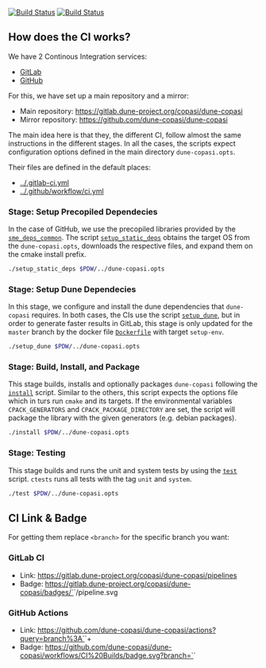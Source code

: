[![Build Status](https://gitlab.dune-project.org/copasi/dune-copasi/badges/master/pipeline.svg)](https://gitlab.dune-project.org/copasi/dune-copasi/pipelines)
[![Build Status](https://github.com/dune-copasi/dune-copasi/workflows/CI%20Builds/badge.svg?branch=master)](https://github.com/dune-copasi/dune-copasi/actions?query=branch%3Amaster+)

## How does the CI works?

We have 2 Continous Integration services:
  - [GitLab](https://docs.gitlab.com/ee/ci/)
  - [GitHub](https://github.com/dune-copasi/dune-copasi/actions)

For this, we have set up a main repository and a mirror:

  - Main repository: https://gitlab.dune-project.org/copasi/dune-copasi
  - Mirror repository: https://github.com/dune-copasi/dune-copasi

The main idea here is that they, the different CI, follow almost the same
instructions in the different stages. In all the cases, the scripts expect
configuration options defined in the main directory `dune-copasi.opts`.

Their files are defined in the default places:

  - [../.gitlab-ci.yml](../.gitlab-ci.yml)
  - [../.github/workflow/ci.yml](../.github/workflow/ci.yml)

### Stage: Setup Precopiled Dependecies

In the case of GitHub, we use the precopiled libraries provided by the
[`sme_deps_common`](https://github.com/spatial-model-editor/sme_deps_common).
The script [`setup_static_deps`](setup_static_deps) obtains the target OS
from the `dune-copasi.opts`, downloads the respective files, and expand them
on the cmake install prefix.

```bash
./setup_static_deps $PDW/../dune-copasi.opts
```

### Stage: Setup Dune Dependecies

In this stage, we configure and install the dune dependencies that `dune-copasi`
requires. In both cases, the CIs use the script [`setup_dune`](setup_dune), but
in order to generate faster results in GitLab, this stage is only updated for the
`master` branch by the docker file [`Dockerfile`](../docker/dune-copasi.dockerfile)
with target `setup-env`.

```bash
./setup_dune $PDW/../dune-copasi.opts
```

### Stage: Build, Install, and Package

This stage builds, installs and optionally packages `dune-copasi` following the
[`install`](install) script. Similar to the others, this script expects the options
file which in turs run `cmake` and its targets. If the environmental variables
`CPACK_GENERATORS` and `CPACK_PACKAGE_DIRECTORY` are set, the script will package the
library with the given generators (e.g. debian packages).

```bash
./install $PDW/../dune-copasi.opts
```

### Stage: Testing

This stage builds and runs the unit and system tests by using the
[`test`](test) script. `ctests` runs all tests with the tag
`unit` and `system`.


```bash
./test $PDW/../dune-copasi.opts
```

## CI Link & Badge
For getting them replace `<branch>` for the specific branch you want:

### GitLab CI
  - Link: https://gitlab.dune-project.org/copasi/dune-copasi/pipelines
  - Badge: https://gitlab.dune-project.org/copasi/dune-copasi/badges/`<branch>`/pipeline.svg
### GitHub Actions
  - Link: https://github.com/dune-copasi/dune-copasi/actions?query=branch%3A`<branch>`+
  - Badge: https://github.com/dune-copasi/dune-copasi/workflows/CI%20Builds/badge.svg?branch=`<branch>`
